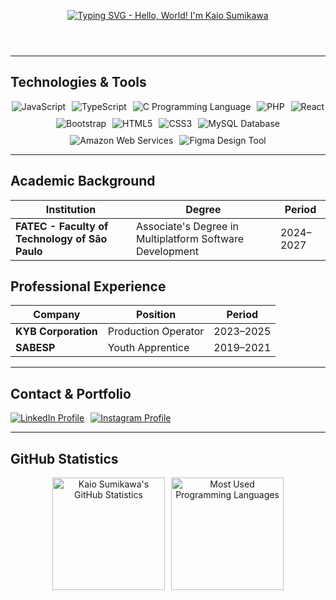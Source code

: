 <!-- Profile Header -->
<header>
  <p align="center">
    <a href="https://github.com/kaio-sumikawa">
      <img src="https://readme-typing-svg.demolab.com?font=Fira+Code&pause=1000&color=ADFF2F&center=true&vCenter=true&width=435&lines=Hello%2C+World!+I'm+Kaio+Sumikawa" 
           alt="Typing SVG - Hello, World! I'm Kaio Sumikawa">
    </a>
  </p>
</header>

<hr>

<!-- Technologies & Skills -->
<section>
  <h2> Technologies & Tools</h2>
  <div style="display: flex; gap: 10px; flex-wrap: wrap; justify-content: center;">
    <img src="https://img.shields.io/badge/JavaScript-F7DF1E?style=for-the-badge&logo=javascript&logoColor=black" 
         alt="JavaScript" />
    <img src="https://img.shields.io/badge/TypeScript-3178C6?style=for-the-badge&logo=typescript&logoColor=white" 
         alt="TypeScript" />
    <img src="https://img.shields.io/badge/C-00599C?style=for-the-badge&logo=c&logoColor=white" 
         alt="C Programming Language" />
    <img src="https://img.shields.io/badge/PHP-777BB4?style=for-the-badge&logo=php&logoColor=white" 
         alt="PHP" />
    <img src="https://img.shields.io/badge/React-20232A?style=for-the-badge&logo=react&logoColor=61DAFB" 
         alt="React" />
    <img src="https://img.shields.io/badge/Bootstrap-7952B3?style=for-the-badge&logo=bootstrap&logoColor=white" 
         alt="Bootstrap" />
    <img src="https://img.shields.io/badge/HTML5-E34F26?style=for-the-badge&logo=html5&logoColor=white" 
         alt="HTML5" />
    <img src="https://img.shields.io/badge/CSS3-1572B6?style=for-the-badge&logo=css3&logoColor=white" 
         alt="CSS3" />
    <img src="https://img.shields.io/badge/MySQL-4479A1?style=for-the-badge&logo=mysql&logoColor=white" 
         alt="MySQL Database" />
    <img src="https://img.shields.io/badge/AWS-232F3E?style=for-the-badge&logo=amazonaws&logoColor=white" 
         alt="Amazon Web Services" />
    <img src="https://img.shields.io/badge/Figma-F24E1E?style=for-the-badge&logo=figma&logoColor=white" 
         alt="Figma Design Tool" />
  </div>
</section>

<hr>

<!-- Education -->
<section>
  <h2> Academic Background</h2>
  <table>
    <thead>
      <tr>
        <th>Institution</th>
        <th>Degree</th>
        <th>Period</th>
      </tr>
    </thead>
    <tbody>
      <tr>
        <td><strong>FATEC - Faculty of Technology of São Paulo</strong></td>
        <td>Associate's Degree in Multiplatform Software Development</td>
        <td>2024–2027</td>
      </tr>
    </tbody>
  </table>
</section>

<!-- Professional Experience -->
<section>
  <h2> Professional Experience</h2>
  <table>
    <thead>
      <tr>
        <th>Company</th>
        <th>Position</th>
        <th>Period</th>
      </tr>
    </thead>
    <tbody>
      <tr>
        <td><strong>KYB Corporation</strong></td>
        <td>Production Operator</td>
        <td>2023–2025</td>
      </tr>
      <tr>
        <td><strong>SABESP</strong></td>
        <td>Youth Apprentice</td>
        <td>2019–2021</td>
      </tr>
    </tbody>
  </table>
</section>

<hr>

<!-- Contact Information -->
<section>
  <h2> Contact & Portfolio</h2>
  <div style="display: flex; gap: 10px; flex-wrap: wrap;">
    <a href="https://www.linkedin.com/in/kaio-sumikawa/" target="_blank" rel="noopener noreferrer"><img src="https://img.shields.io/badge/LinkedIn-0A66C2?style=for-the-badge&logo=linkedin&logoColor=white" alt="LinkedIn Profile"></a><a href="https://www.instagram.com/toshiyuki.ks/" target="_blank" rel="noopener noreferrer"><img src="https://img.shields.io/badge/Instagram-E4405F?style=for-the-badge&logo=instagram&logoColor=white" alt="Instagram Profile"></a>
  </div>
</section>

<hr>

<!-- GitHub Statistics -->
<section>
  <h2> GitHub Statistics</h2>
  <p align="center">
    <a href="https://github.com/KaioSumikawa" target="_blank" rel="noopener noreferrer"><img height="180em" style="display: inline-block; margin-right: 10px;" src="https://github-readme-stats.vercel.app/api?username=KaioSumikawa&show_icons=true&theme=dark&include_all_commits=true&count_private=true&title_color=ADFF2F&text_color=ADFF2F&icon_color=ADFF2F&border_color=0d1117" alt="Kaio Sumikawa's GitHub Statistics"></a><a href="https://github.com/KaioSumikawa?tab=languages" target="_blank" rel="noopener noreferrer"><img height="180em" style="display: inline-block;" src="https://github-readme-stats.vercel.app/api/top-langs/?username=KaioSumikawa&layout=compact&langs_count=16&theme=dark&title_color=ADFF2F&text_color=ADFF2F&icon_color=ADFF2F&border_color=0d1117" alt="Most Used Programming Languages"></a>
  </p>
</section>
